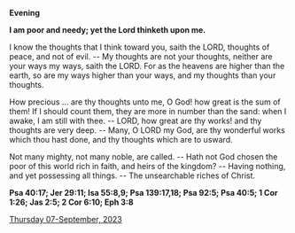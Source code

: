 **Evening**

**I am poor and needy; yet the Lord thinketh upon me.**
 
I know the thoughts that I think toward you, saith the LORD, thoughts of peace, and not of evil. -- My thoughts are not your thoughts, neither are your ways my ways, saith the LORD. For as the heavens are higher than the earth, so are my ways higher than your ways, and my thoughts than your thoughts.
 
How precious ... are thy thoughts unto me, O God! how great is the sum of them! If I should count them, they are more in number than the sand: when I awake, I am still with thee. -- LORD, how great are thy works! and thy thoughts are very deep. -- Many, O LORD my God, are thy wonderful works which thou hast done, and thy thoughts which are to usward.
 
Not many mighty, not many noble, are called. -- Hath not God chosen the poor of this world rich in faith, and heirs of the kingdom? -- Having nothing, and yet possessing all things. -- The unsearchable riches of Christ.  

**Psa 40:17; Jer 29:11; Isa 55:8,9; Psa 139:17,18; Psa 92:5; Psa 40:5; 1 Cor 1:26; Jas 2:5; 2 Cor 6:10; Eph 3:8**

[Thursday 07-September, 2023](https://t.me/daily_light)
